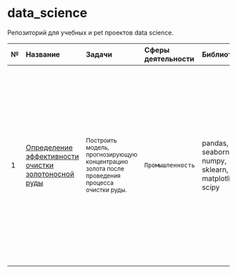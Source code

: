 # data_science

Репозиторий для учебных и pet проектов data science.

| № | Название | Задачи | Сферы деятельности | Библиотеки | Ключевые навыки| Описание | 
| :--| :---------------------- | :---------------------- | :---------------------- | :---------------------- | :---------------------- | :---------------------- |
| 1 |[Определение эффективности очистки золотоносной руды](gold_recovery_efficiency) | <sub>Построить модель, прогнозирующую концентрацию золота после проведения процесса очистки руды. </sub>| ``` Промышленность ``` | pandas, seaborn, numpy, sklearn, matplotlib, scipy | <sub>Исследовательский анализ данных, заполнение пропусков во временных рядах с помощью аппроксимации B-сплайнами, кастомные метрики, исключение мультиколлинеарных признаков по VIF критерию, оптимизация линейной регрессии по кол-ву признаков с помощью кроссвалидации.</sub>| <sub>Необходимо построить модель машинного обучения для компании, разрабатывающей решения для эффективной работы промышленных предприятий. Модель должна предсказать коэффициент восстановления золота из золотосодержащей руды на основе данных с параметрами добычи и очистки. Модель поможет оптимизировать производство, чтобы не запускать предприятие с убыточными характеристиками.</sub> | 
